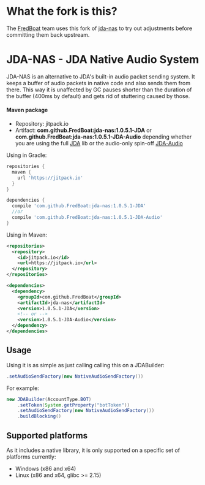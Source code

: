 # What the fork is this?

The [FredBoat](https://github.com/Frederikam/FredBoat) team uses this fork of [jda-nas](https://github.com/sedmelluq/jda-nas) to try out adjustments before committing them back upstream.


# JDA-NAS - JDA Native Audio System

JDA-NAS is an alternative to JDA's built-in audio packet sending system. It keeps a buffer of audio packets in native code and also sends them from there. This way it is unaffected by GC pauses shorter than the duration of the buffer (400ms by default) and gets rid of stuttering caused by those.

#### Maven package

* Repository: jitpack.io
* Artifact: **com.github.FredBoat:jda-nas:1.0.5.1-JDA** or **com.github.FredBoat:jda-nas:1.0.5.1-JDA-Audio** depending whether you are using the full [JDA](https://github.com/DV8FromTheWorld/JDA) lib or the audio-only spin-off [JDA-Audio](https://github.com/DV8FromTheWorld/JDA-Audio)

Using in Gradle:
```groovy
repositories {
  maven {
    url 'https://jitpack.io'
  }
}

dependencies {
  compile 'com.github.FredBoat:jda-nas:1.0.5.1-JDA'
  //or
  compile 'com.github.FredBoat:jda-nas:1.0.5.1-JDA-Audio'
}
```

Using in Maven:
```xml
<repositories>
  <repository>
    <id>jitpack.io</id>
    <url>https://jitpack.io</url>
  </repository>
</repositories>

<dependencies>
  <dependency>
    <groupId>com.github.FredBoat</groupId>
    <artifactId>jda-nas</artifactId>
    <version>1.0.5.1-JDA</version>
    <!-- or -->
    <version>1.0.5.1-JDA-Audio</version>
  </dependency>
</dependencies>
```


## Usage

Using it is as simple as just calling calling this on a JDABuilder:
```java
.setAudioSendFactory(new NativeAudioSendFactory())
```

For example:
```java
new JDABuilder(AccountType.BOT)
    .setToken(System.getProperty("botToken"))
    .setAudioSendFactory(new NativeAudioSendFactory())
    .buildBlocking()
```

## Supported platforms

As it includes a native library, it is only supported on a specific set of platforms currently:

* Windows (x86 and x64)
* Linux (x86 and x64, glibc >= 2.15)

